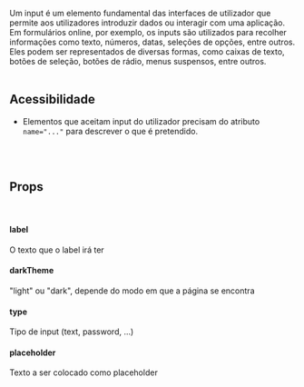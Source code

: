 Um input é um elemento fundamental das interfaces de utilizador que permite aos utilizadores introduzir dados ou interagir com uma aplicação. Em formulários online, por exemplo, os inputs são utilizados para recolher informações como texto, números, datas, seleções de opções, entre outros. Eles podem ser representados de diversas formas, como caixas de texto, botões de seleção, botões de rádio, menus suspensos, entre outros.
<br>
<br>

## Acessibilidade
- Elementos que aceitam input do utilizador precisam do atributo `name="..."` para descrever o que é pretendido.
<br>
<br>

## Props
<br>

#### label
O texto que o label irá ter

#### darkTheme
"light" ou "dark", depende do modo em que a página se encontra

#### type
Tipo de input (text, password, ...)

#### placeholder
Texto a ser colocado como placeholder

